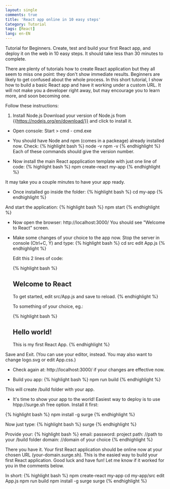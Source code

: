 ```yaml
---
layout: single
comments: true
title: 'React app online in 10 easy steps'
Category: Tutorial
tags: [React]
lang: en-EN
---
```

Tutorial for Beginners. Create, test and build your first React app, and deploy it on the web in 10 easy steps. It should take less than 30 minutes to complete.

There are plenty of tutorials how to create React application but they all seem to miss one point: they don't show immediate results. Beginners are likely to get confused about the whole process. In this short tutorial, I show how to build a basic React app and have it working under a custom URL. It will not make you a developer right away, but may encourage you to learn more, and soon becoming one.

Follow these instructions:

1. Install Node.js 
Download your version of Node.js from {{https://nodejs.org/en/download/}} and click to install it.

+ Open console: Start > cmd - cmd.exe

+ You should have Node and npm (comes in a packeage) already installed now. Check:
{% highlight bash %}
node -v
npm -v
{% endhighlight %}
Each of these commands should give the version number.

+ Now install the main React appplication template with just one line of code:
{% highlight bash %}
npm create-react my-app
{% endhighlight %}

It may take you a couple minutes to have your app ready.

+ Once installed go inside the folder:
{% highlight bash %}
cd my-app
{% endhighlight %}

And start the application:
{% highlight bash %}
npm start
{% endhighlight %}

+ Now open the browser:
http://localhost:3000/
You should see "Welcome to React" screen.

+ Make some changes of your choice to the app now. Stop the server in console (Ctrl+C, Y) and type:
{% highlight bash %}
cd src
edit App.js
{% endhighlight %}

    Edit this 2 lines of code:

    {% highlight bash %}
    <h2>Welcome to React</h2>
    To get started, edit src/App.js and save to reload.
    {% endhighlight %}

    To something of your choice, eg.:

    {% highlight bash %}
    <h2>Hello world!</h2>
    This is my first React App. 
    {% endhighlight %}

Save and Exit. 
(You can use your editor, instead.
 You may also want to change logo.svg or edit App.css.)

+ Check again at:
http://localhost:3000/
if your changes are effective now.

+ Build you app:
{% highlight bash %}
npm run build
{% endhighlight %}

This will create /build folder with your app.

+ It's time to show your app to the world! Easiest way to deploy is  to use htpp://surge.sh free option. Install it first:

{% highlight bash %}
npm install -g surge
{% endhighlight %}

Now just type:
{% highlight bash %}
surge
{% endhighlight %}

Provide your:
{% highlight bash %}
email:
password:
project path:  //path to your /build folder
domain:  //domain of your choice
{% endhighlight %}

There you have it. Your first React application should be online now at your chosen URL (your-domain.surge.sh).
This is the easied way to build your first React application. Good luck and have fun! 
Let me know if it worked for you in the comments below.

In short:
{% highlight bash %}
npm create-react my-app
cd my-app/src
edit App.js
npm run build
npm install -g surge
surge
{% endhighlight %}
